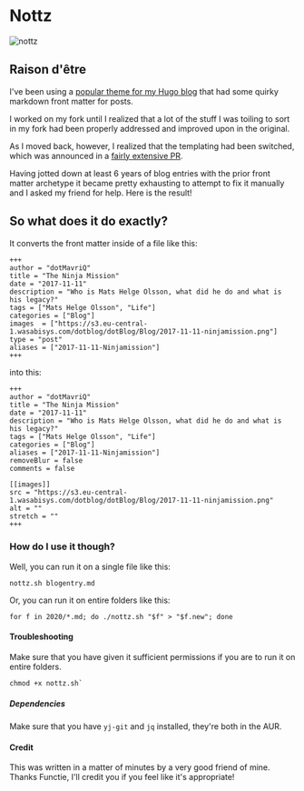 # Nottz

![nottz](https://assets.gitlab-static.net/uploads/-/system/project/avatar/24489151/nottz.jpg?width=64)

## Raison d'être
I've been using a [popular theme for my Hugo blog](https://github.com/pacollins/hugo-future-imperfect-slim) that had some quirky markdown front matter for posts. 

I worked on my fork until I realized 
that a lot of the stuff I was toiling to sort in my fork had been 
properly addressed and improved upon in the original. 

As I moved back, 
however, I realized that the templating had been switched, which was 
announced in a [fairly extensive PR](https://github.com/pacollins/hugo-future-imperfect-slim/pull/154).


Having jotted down at least 6 
years of blog entries with the prior front matter archetype it became 
pretty exhausting to attempt to fix it manually and I asked my friend 
for help. Here is the result!

## So what does it do exactly?

It converts the front matter inside of a file like this:
```
+++
author = "dotMavriQ"
title = "The Ninja Mission"
date = "2017-11-11"
description = "Who is Mats Helge Olsson, what did he do and what is his legacy?"
tags = ["Mats Helge Olsson", "Life"]
categories = ["Blog"]
images  = ["https://s3.eu-central-1.wasabisys.com/dotblog/dotBlog/Blog/2017-11-11-ninjamission.png"]
type = "post"
aliases = ["2017-11-11-Ninjamission"]
+++
```
into this:
```
+++
author = "dotMavriQ"
title = "The Ninja Mission"
date = "2017-11-11"
description = "Who is Mats Helge Olsson, what did he do and what is his legacy?"
tags = ["Mats Helge Olsson", "Life"]
categories = ["Blog"]
aliases = ["2017-11-11-Ninjamission"]
removeBlur = false
comments = false

[[images]]
src = "https://s3.eu-central-1.wasabisys.com/dotblog/dotBlog/Blog/2017-11-11-ninjamission.png"
alt = ""
stretch = ""
+++
```

### How do I use it though? 

Well, you can run it on a single file like this:
```
nottz.sh blogentry.md
```

Or, you can run it on entire folders like this:
```
for f in 2020/*.md; do ./nottz.sh "$f" > "$f.new"; done
```

#### Troubleshooting

Make sure that you have given it sufficient permissions if you are to run it on entire folders.
```
chmod +x nottz.sh`
```
##### Dependencies 

Make sure that you have `yj-git` and `jq` installed, they're both in the AUR.


#### Credit
This was written in a matter of minutes by a very good friend of mine.
Thanks Functie, I'll credit you if you feel like it's appropriate!


